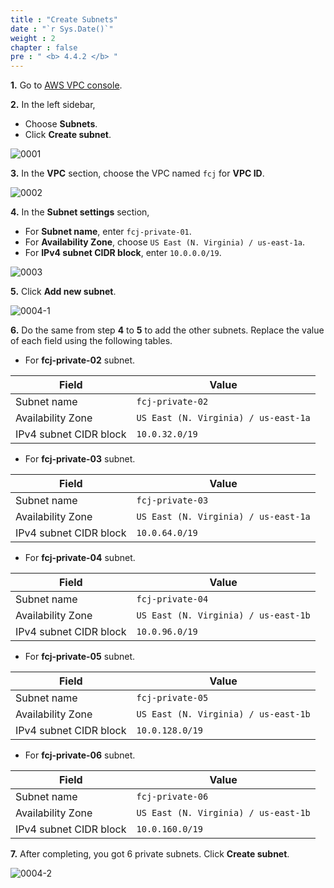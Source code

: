 ```yaml
---
title : "Create Subnets"
date : "`r Sys.Date()`"
weight : 2
chapter : false
pre : " <b> 4.4.2 </b> "
---
```


**1.** Go to [AWS VPC console](https://console.aws.amazon.com/vpc/).

**2.** In the left sidebar,

- Choose **Subnets**.
- Click **Create subnet**.

![0001](/images/4/4/2/0001.svg?featherlight=false&width=100pc)

**3.** In the **VPC** section, choose the VPC named `fcj` for **VPC ID**.

![0002](/images/4/4/2/0002.svg?featherlight=false&width=100pc)

**4.** In the **Subnet settings** section,

- For **Subnet name**, enter `fcj-private-01`.
- For **Availability Zone**, choose `US East (N. Virginia) / us-east-1a`.
- For **IPv4 subnet CIDR block**, enter `10.0.0.0/19`.

![0003](/images/4/4/2/0003.svg?featherlight=false&width=100pc)

**5.** Click **Add new subnet**.

![0004-1](/images/4/4/2/0004.svg?featherlight=false&width=100pc)

**6.** Do the same from step **4** to **5** to add the other subnets. Replace the value of each field using the following tables.

- For **fcj-private-02** subnet. 

| Field   |      Value      |
|----------|-------------|
| Subnet name |  `fcj-private-02` |
| Availability Zone |    `US East (N. Virginia) / us-east-1a`   |
| IPv4 subnet CIDR block | `10.0.32.0/19` |

- For **fcj-private-03** subnet. 

| Field   |      Value      |
|----------|-------------|
| Subnet name |  `fcj-private-03` |
| Availability Zone |    `US East (N. Virginia) / us-east-1a`   |
| IPv4 subnet CIDR block | `10.0.64.0/19` |

- For **fcj-private-04** subnet. 

| Field   |      Value      |
|----------|-------------|
| Subnet name |  `fcj-private-04` |
| Availability Zone |    `US East (N. Virginia) / us-east-1b`   |
| IPv4 subnet CIDR block | `10.0.96.0/19` |

- For **fcj-private-05** subnet. 

| Field   |      Value      |
|----------|-------------|
| Subnet name |  `fcj-private-05` |
| Availability Zone |    `US East (N. Virginia) / us-east-1b`   |
| IPv4 subnet CIDR block | `10.0.128.0/19` |

- For **fcj-private-06** subnet. 

| Field   |      Value      |
|----------|-------------|
| Subnet name |  `fcj-private-06` |
| Availability Zone |    `US East (N. Virginia) / us-east-1b`   |
| IPv4 subnet CIDR block | `10.0.160.0/19` |
    
**7.** After completing, you got 6 private subnets. Click **Create subnet**.

![0004-2](/images/4/4/2/0004-2.svg?featherlight=false&width=100pc)

<!-- **4.** Choose **fcj-public-01** subnet. Click the **Actions** dropdown and choose **Edit subnet settings**.

![0005](/images/4/4/2/0005.svg?featherlight=false&width=100pc)

**5.** In the **Auto-assign IP settings** section, tick **Enable auto-assign public IPv4 address**.

![0006](/images/4/4/2/0006.svg?featherlight=false&width=100pc)

**6.** Do the same for **fcj-public-04** from step **4** to **5**. -->